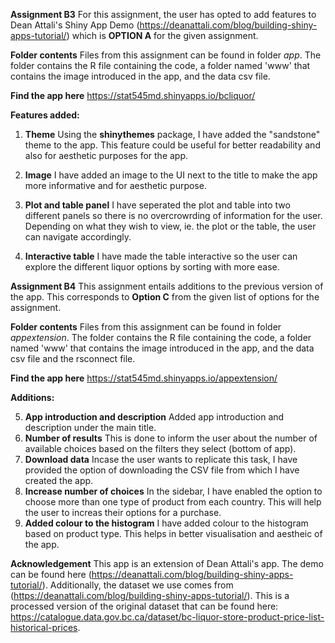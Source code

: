 **Assignment B3**
For this assignment, the user has opted to add features to Dean Attali's Shiny App Demo (https://deanattali.com/blog/building-shiny-apps-tutorial/) which is **OPTION A** for the given assignment.

**Folder contents**
Files from this assignment can be found in folder *app*. The folder contains the R file containing the code, a folder named 'www' that contains the image introduced in the app, and the data csv file. 

**Find the app here**
https://stat545md.shinyapps.io/bcliquor/

**Features added:**

1. **Theme** Using the **shinythemes** package, I have added the "sandstone" theme to the app. This feature could be useful for better readability and also for aesthetic purposes for the app.

2. **Image** I have added an image to the UI next to the title to make the app more informative and for aesthetic purpose.

3. **Plot and table panel** I have seperated the plot and table into two different panels so there is no overcrowrding of information for the user. Depending on what they wish to view, ie. the plot or the table, the user can navigate accordingly.

4. **Interactive table** I have made the table interactive so the user can explore the different liquor options by sorting with more ease.

**Assignment B4** 
This assignment entails additions to the previous version of the app. This corresponds to **Option C** from the given list of options for the assignment. 

**Folder contents**
Files from this assignment can be found in folder *appextension*. The folder contains the R file containing the code, a folder named 'www' that contains the image introduced in the app, and the data csv file and the rsconnect file. 


**Find the app here**
https://stat545md.shinyapps.io/appextension/

**Additions:**

5. **App introduction and description** Added app introduction and description under the main title. 
6. **Number of results** This is done to inform the user about the number of available choices based on the filters they select (bottom of app). 
7. **Download data** Incase the user wants to replicate this task, I have provided the option of downloading the CSV file from which I have created the app.
8. **Increase number of choices** In the sidebar, I have enabled the option to choose more than one type of product from each country. This will help the user to increas their options for a purchase. 
9. **Added colour to the histogram** I have added colour to the histogram based on product type. This helps in better visualisation and aestheic of the app. 

**Acknowledgement**
This app is an extension of Dean Attali's app. The demo can be found here (https://deanattali.com/blog/building-shiny-apps-tutorial/). Additionally, the dataset we use comes from (https://deanattali.com/blog/building-shiny-apps-tutorial/). This is a processed version of the original dataset that can be found here: https://catalogue.data.gov.bc.ca/dataset/bc-liquor-store-product-price-list-historical-prices.
